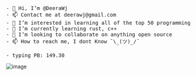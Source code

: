 <pre>
- 👋 Hi, I’m @DeeraWj
- 📫 Contact me at deerawj@gmail.com
- 👀 I’m interested in learning all of the top 50 programming languages
- 🌱 I’m currently learning rust, c++
- 💞️ I’m looking to collaborate on anything open source
- 📫 How to reach me, I dont Know ¯\_(ツ)_/¯

- typing PB: 149.30
</pre>
![image](https://user-images.githubusercontent.com/84235833/169824505-49563f76-a3af-4aa0-b872-7ee5b0773273.png)

<!---
DeeraWj/DeeraWj is a ✨ special ✨ repository because its `README.md` (this file) appears on your GitHub profile.
You can click the Preview link to take a look at your changes.

- 👀 I’m interested computer programming & ethical hacking
- 🌱 I’m currently learning PHP & web dev
- 💞️ I’m looking to collaborate on anything open source
- 📫 How to reach me, I dont Know ¯\_(ツ)_/¯

--->
